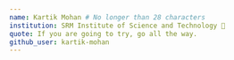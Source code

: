 ```yaml
---
name: Kartik Mohan # No longer than 28 characters
institution: SRM Institute of Science and Technology 🚩 
quote: If you are going to try, go all the way.
github_user: kartik-mohan
---
```

